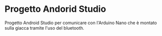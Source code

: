 # Progetto Andorid Studio
Progetto Android Studio per comunicare con l'Arduino Nano che è montato sulla giacca tramite l'uso del bluetooth.
